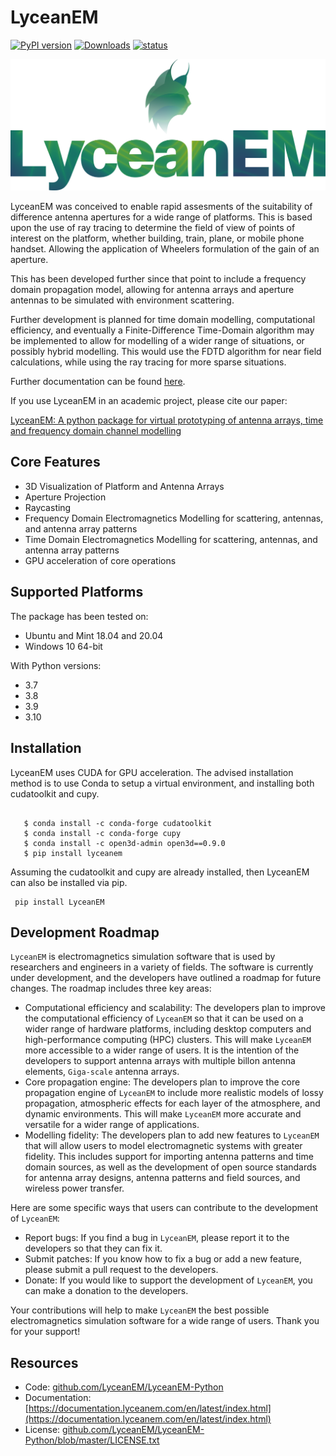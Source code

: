 # LyceanEM

[![PyPI version](https://badge.fury.io/py/lyceanem.svg)](https://pypi.python.org/pypi/metawards)
[![Downloads](https://static.pepy.tech/personalized-badge/lyceanem?period=total&units=international_system&left_color=black&right_color=brightgreen&left_text=Downloads)](https://pepy.tech/project/lyceanem)
[![status](https://joss.theoj.org/papers/618868c0e8d7e1f7ae6b9f0b4e1e5a2a/status.svg)](https://joss.theoj.org/papers/618868c0e8d7e1f7ae6b9f0b4e1e5a2a)

![LyceanEM Logo](docs/source/_static/LY_logo_RGB_2000px.png)

LyceanEM was conceived to enable rapid assesments of the suitability of difference antenna apertures for a wide range of
platforms.
This is based upon the use of ray tracing to determine the field of view of points of interest on the platform, whether
building, train, plane, or mobile phone handset. Allowing the application of Wheelers formulation of the gain of an
aperture.

This has been developed further since that point to include a frequency domain propagation model, allowing for antenna
arrays and aperture antennas to be simulated with environment scattering.

Further development is planned for time domain modelling, computational efficiency, and eventually a Finite-Difference
Time-Domain algorithm may be implemented to allow for modelling of a wider range of situations, or possibly hybrid
modelling. This would use the FDTD algorithm for near field calculations, while using the ray tracing for more sparse
situations.

Further documentation can be found [here](https://lyceanem-python.readthedocs.io/en/latest/index.html).

If you use LyceanEM in an academic project, please cite our paper:

[LyceanEM: A python package for virtual prototyping of antenna arrays, time and frequency domain channel modelling](https://doi.org/10.21105/joss.05234)

## Core Features

* 3D Visualization of Platform and Antenna Arrays
* Aperture Projection
* Raycasting
* Frequency Domain Electromagnetics Modelling for scattering, antennas, and antenna array patterns
* Time Domain Electromagnetics Modelling for scattering, antennas, and antenna array patterns
* GPU acceleration of core operations

## Supported Platforms

The package has been tested on:

* Ubuntu and Mint 18.04 and 20.04
* Windows 10 64-bit

With Python versions:

* 3.7
* 3.8
* 3.9
* 3.10

## Installation

LyceanEM uses CUDA for GPU acceleration. The advised installation method is to use Conda to setup a virtual
environment, and installing both cudatoolkit and cupy.

```

   $ conda install -c conda-forge cudatoolkit
   $ conda install -c conda-forge cupy
   $ conda install -c open3d-admin open3d==0.9.0
   $ pip install lyceanem

```

Assuming the cudatoolkit and cupy are already installed, then LyceanEM can also be installed via pip.

```
 pip install LyceanEM
```

## Development Roadmap

`LyceanEM` is electromagnetics simulation software that is used by researchers and engineers in a variety of fields. The
software is currently under development, and the developers have outlined a roadmap for future changes. The roadmap
includes three key areas:

* Computational efficiency and scalability: The developers plan to improve the computational efficiency of `LyceanEM` so
  that it can be used on a wider range of hardware platforms, including desktop computers and high-performance
  computing (HPC) clusters. This will make `LyceanEM` more accessible to a wider range of users. It is the intention of
  the developers to support antenna arrays with multiple billon antenna elements, `Giga-scale` antenna arrays.
* Core propagation engine: The developers plan to improve the core propagation engine of `LyceanEM` to include more
  realistic models of lossy propagation, atmospheric effects for each layer of the atmosphere, and dynamic environments.
  This will make `LyceanEM` more accurate and versatile for a wider range of applications.
* Modelling fidelity: The developers plan to add new features to `LyceanEM` that will allow users to model
  electromagnetic systems with greater fidelity. This includes support for importing antenna patterns and time domain
  sources, as well as the development of open source standards for antenna array designs, antenna patterns and field
  sources, and wireless power transfer.

Here are some specific ways that users can contribute to the development of `LyceanEM`:

* Report bugs: If you find a bug in `LyceanEM`, please report it to the developers so that they can fix it.
* Submit patches: If you know how to fix a bug or add a new feature, please submit a pull request to the developers.
* Donate: If you would like to support the development of `LyceanEM`, you can make a donation to the developers.

Your contributions will help to make `LyceanEM` the best possible electromagnetics simulation software for a wide range
of users. Thank you for your support!

## Resources

* Code: [github.com/LyceanEM/LyceanEM-Python](https://github.com/LyceanEM/LyceanEM-Python)
* Documentation: [https://documentation.lyceanem.com/en/latest/index.html](https://documentation.lyceanem.com/en/latest/index.html)
* License: [github.com/LyceanEM/LyceanEM-Python/blob/master/LICENSE.txt](https://github.com/LyceanEM/LyceanEM-Python/blob/master/LICENSE.txt)
